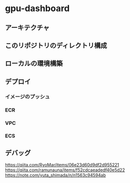 # gpu-dashboard
## アーキテクチャ
## このリポジトリのディレクトリ構成
## ローカルの環境構築
## デプロイ
### イメージのプッシュ
### ECR
### VPC
### ECS
## デバッグ

https://qiita.com/RyoMar/items/06e23d60d9df2d955221
https://qiita.com/ramunauna/items/f52cdcaeadedf40e5d22
https://note.com/yuta_shimada/n/n1563c94594ab